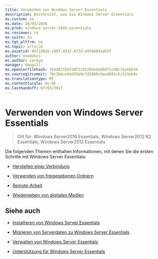 ```yaml
---
title: Verwenden von Windows Server Essentials
description: Beschreibt, wie Sie Windows Server Essentials
ms.custom: na
ms.date: 10/03/2016
ms.prod: windows-server-2016-essentials
ms.reviewer: na
ms.suite: na
ms.tgt_pltfrm: na
ms.topic: article
ms.assetid: 86f158a5-c807-4242-b73d-e97b604adb5f
author: nnamuhcs
ms.author: coreyp
manager: dongill
ms.openlocfilehash: 7b440215d7ddf2c9119ee4adb8f1c98c7ea1bb34
ms.sourcegitcommit: 70c1b6cedad55b9c7d2068c9aa4891c6c533ee4c
ms.translationtype: MT
ms.contentlocale: de-DE
ms.lasthandoff: 07/03/2017
---
```

# <a name="use-windows-server-essentials"></a>Verwenden von Windows Server Essentials

>Gilt für: Windows Server2016 Essentials, Windows Server2012 R2 Essentials, Windows Server2012 Essentials

Die folgenden Themen enthalten Informationen, mit denen Sie die ersten Schritte mit Windows Server Essentials:  
  
-   [Herstellen einer Verbindung](Get-Connected-in-Windows-Server-Essentials.md)  
  
-   [Verwenden von freigegebenen Ordnern](Use-Shared-Folders-in-Windows-Server-Essentials.md)  
  
-   [Remote-Arbeit](Work-Remotely-in-Windows-Server-Essentials.md)  
  
-   [Wiedergeben von digitalen Medien](Play-Digital-Media-in-Windows-Server-Essentials.md)  
  
## <a name="see-also"></a>Siehe auch  
  
-   [Installieren von Windows Server Essentials](../install/Install-Windows-Server-Essentials.md)  
  
-   [Migrieren von Serverdaten zu Windows Server Essentials](../migrate/Migrate-Server-Data-to-Windows-Server-Essentials.md)  
  
-   [Verwalten von Windows Server Essentials](../manage/Manage-Windows-Server-Essentials.md)  
  
-   [Unterstützung für Windows Server Essentials](../support/Support-Windows-Server-Essentials.md)